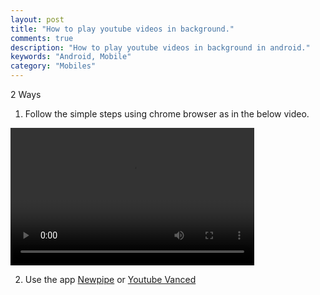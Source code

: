 ```yaml
---
layout: post
title: "How to play youtube videos in background."
comments: true
description: "How to play youtube videos in background in android."
keywords: "Android, Mobile"
category: "Mobiles"
---
```


2 Ways

1) Follow the simple steps using chrome browser as in the below video.

<video controls height="220" width="390">
  <source src="https://a6unraj.github.io/assets/videos/video1.mp4" type="video/mp4">
</video>


2) Use the app [Newpipe](https://newpipe.net/) or [Youtube Vanced](https://vancedapp.com/)

